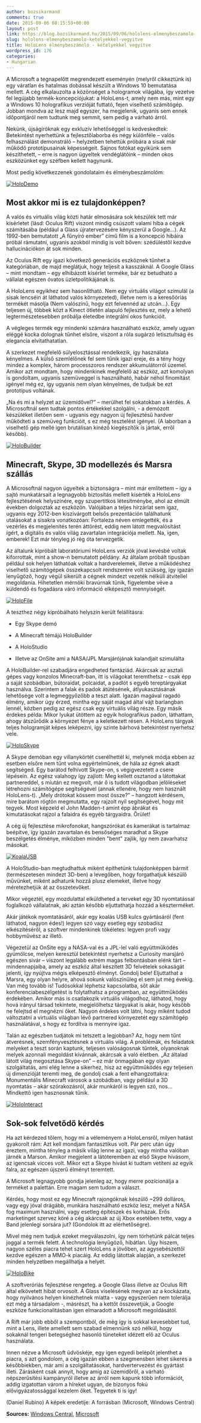 ```yaml
---
author: bozsikarmand
comments: true
date: 2015-09-06 08:15:59+00:00
layout: post
link: https://blog.bozsikarmand.hu/2015/09/06/hololens-elmenybeszamolo-ketelyekkel-vegyitve/
slug: hololens-elmenybeszamolo-ketelyekkel-vegyitve
title: HoloLens élménybeszámoló - kételyekkel vegyítve
wordpress_id: 176
categories:
- Hungarian
---
```


A Microsoft a tegnapelőtt megrendezett eseményén (melyről cikkeztünk is) egy váratlan és hatalmas dobással készült a Windows 10 bemutatása mellett. A cég elkalauzolta a közönséget a hologramok világába, így vezetve fel legújabb termék-koncepciójukat: a HoloLens-t, amely nem más, mint egy a Windows 10 holografikus verzióját futtató, fejen viselhető számítógép. Jobban mondva az lesz majd egyszer, ha megjelenik, ugyanis sem ennek időpontjáról nem tudtunk meg semmit, sem pedig a várható árról.

Nekünk, újságíróknak egy exkluzív lehetőséggel is kedveskedtek: Betekintést nyerhettünk a fejlesztőlaborba és négy különféle – valós felhasználást demonstráló – helyzetben tehettük próbára a sisak már működő prototípusainak képességeit. Sajnos fotókat egyikünk sem készíthetett, – erre is nagyon ügyeltek vendéglátóink – minden okos eszközünket egy széfben kellett hagynunk.

Most pedig következzenek gondolataim és élménybeszámolóm:

[![HoloDemo](https://blog.bozsikarmand.hu/wp-content/uploads/2015/09/HoloDemo.png)](https://blog.bozsikarmand.hu/wp-content/uploads/2015/09/HoloDemo.png)


## Most akkor mi is ez tulajdonképpen?


A valós és virtuális világ közti határ elmosására sok készülék tett már kísérletet (lásd: Oculus Rift) viszont mindig csúszott valami hiba a cégek számításába (például a Glass újratervezésére kényszerül a Google...). Az 1992-ben bemutatott „A fűnyíró ember” című film is a koncepció hibáira próbál rámutatni, ugyanis azokból mindig is volt bőven: szédüléstől kezdve hallucinációkon át sok minden.

Az Oculus Rift egy igazi következő generációs eszköznek tűnhet a kategóriában, de majd meglátjuk, hogy teljesít a kasszáknál. A Google Glass – mint mondtam – egy elhibázott kísérlet terméke, bár ez betudható a vállalat egészen óvatos üzletpolitikájának is.

A HoloLens egyikhez sem hasonlítható. Nem egy virtuális világot szimulál (a sisak lencséin át láthatod valós környezeted), illetve nem is a keresőóriás termékét másolja (Nem valószínű, hogy ezt felvennéd az utcán…). Egy teljesen új, többek közt a Kinect ötletén alapuló fejlesztés ez, mely a lehető legtermészetesebben próbálja életedbe integrálni okos funkcióit.

A végleges termék egy mindenki számára használható eszköz, amely ugyan eléggé kocka dolognak tűnhet elsőre, viszont a róla sugárzó letisztultság és elegancia elvitathatatlan.

A szerkezet megfelelő súlyelosztással rendelkezik, így használata kényelmes. A külső szemlélőnek fel sem tűnik igazi ereje, és a tény hogy mindez a komplex, három processzoros rendszer akkumulátorról üzemel. Amikor azt mondtam, hogy mindenkinek megfelelő az eszköz, azt komolyan is gondoltam, ugyanis szemüveggel is használható, habár néhol finomítást igényel még ez, így ugyanis nem olyan kényelmes, de tudjuk be ezt prototípus voltának.

„Na és mi a helyzet az üzemidővel?” – merülhet fel sokatokban a kérdés. A Microsoftnál sem tudtak pontos értékekkel szolgálni, - a demózott készüléket illetően sem - ugyanis egy nagyon új fejlesztésű hardver működteti a szemüveg funkcióit, s ez még tesztelést igényel. (A laborban a viselhető gép mellé igen brutálisan kinéző kiegészítők is jártak, erről később).

[![HoloBuilder](https://blog.bozsikarmand.hu/wp-content/uploads/2015/09/HoloBuilder.png)](https://blog.bozsikarmand.hu/wp-content/uploads/2015/09/HoloBuilder.png)


## Minecraft, Skype, 3D modellezés és Marsra szállás


A Microsoftnál nagyon ügyeltek a biztonságra – mint már említettem – így a sajtó munkatársait a legnagyobb biztosítás mellett kisérték a HoloLens fejlesztésének helyszínére, egy szupertitkos létesítménybe, ahol az elmúlt években dolgoztak az eszközön. Valójában a teljes hírzárlat sem igaz, ugyanis egy 2012-ben kiszivárgott belsős prezentáción találhatunk utalásokat a sisakra vonatkozóan: Fortaleza néven emlegették, és a vezérlés és megjelenítés terén áttörést, eddig nem látott megvalósítást ígért, a digitális és valós világ zavartalan integrációja mellett. Na, igen, emberek! Ezt már tényleg jó rég óta tervezgetik.

Az általunk kipróbált laboratóriumi HoloLens verziók jóval kevésbé voltak kiforrottak, mint a show-n bemutatott példány. Az általam próbált típusban például sok helyen láthatóak voltak a hardverelemek, illetve a működéshez viselhető számítógépek összekapcsolt rendszerére volt szükség, így igazán lenyűgöző, hogy végül sikerült a cégnek mindezt vezeték nélküli átvitellel megoldania. Hihetetlen mérnöki bravúrnak tűnik, figyelembe véve a küldendő és fogadásra váró információ elképesztő mennyiségét.

[![HoloFile](https://blog.bozsikarmand.hu/wp-content/uploads/2015/09/HoloFile.png)](https://blog.bozsikarmand.hu/wp-content/uploads/2015/09/HoloFile.png)

A teszthez négy kipróbálható helyszín került felállításra:



	
  * Egy Skype demó

	
  * A Minecraft témájú HoloBuilder

	
  * A HoloStudio

	
  * Illetve az OnSite ami a NASA/JPL Marsjárójának kalandjait szimulálta


A HoloBuilder-rel szabadjára engedheted fantáziád. Akárcsak az asztali gépes vagy konzolos Minecraft-ban, itt is világokat teremthetsz – csak épp a saját szobádban, bútoraidat, polcaidat, a padlót s egyéb tereptárgyakat használva. Szerintem a falak és padok átütésének, átlyukasztásának lehetősége volt a legmeggyőzőbb a teszt alatt. Igazán magával ragadó élmény, amikor úgy érzed, mintha egy saját magad által vájt barlangban lennél, közben pedig az egész csak egy virtuális világ része. Egy másik érdekes példa: Mikor lyukat ütöttem az egyik holografikus padon, láthattam, ahogy átszűrődik a környezet fénye a keletkezett résen. A HoloLens tárgyak teljes hologramját képes leképezni, így szinte bárhová betekintést nyerhetsz vele.

[![HoloSkype](https://blog.bozsikarmand.hu/wp-content/uploads/2015/09/HoloSkype.png)](https://blog.bozsikarmand.hu/wp-content/uploads/2015/09/HoloSkype.png)

A Skype demóban egy villanykörtét cserélhettél ki, melynek módja ebben az esetben elsőre nem tűnt volna egyértelműnek, de hála az égnek akadt segítséged. Egy barátod felhívott Skype-on, s végigvezetett a csere lépésein. Az egész valahogy így zajlott: Meg kellett osztanod a látottakat partnereddel, s miután ez megvolt, már ő is tudott világodban jelöléseket létrehozni számítógépe segítségével (annak ellenére, hogy nem használt HoloLens-t). „Mely drótokat kössem most össze?” – hangzott kérdésem, mire barátom rögtön megmutatta, egy rajzolt nyíl segítségével, hogy mit tegyek. Most képzeld el John Madden-t amint épp ábrákat és kimutatásokat rajzol a falaidra és egyéb tárgyaidra. Őrület!

A cég új fejlesztése mikrofonokat, hangszórókat és kamerákat is tartalmaz beépítve, így igazán zavartalan és bensőséges maradhat a Skype beszélgetés élménye, miközben minden "bent" zajlik, így nem zavarhatsz másokat.

[![KoalaUSB](https://blog.bozsikarmand.hu/wp-content/uploads/2015/09/KoalaUSB.png)](https://blog.bozsikarmand.hu/wp-content/uploads/2015/09/KoalaUSB.png)

A HoloStudio-ban megtudhattuk miként építhetünk tulajdonképpen bármit (természetesen mindezt 3D-ben) a levegőben, hogy forgathatjuk készülő művünket, miként adhatunk hozzá plusz elemeket, illetve hogy méretezhetjük át az összetevőket.

Mikor végeztél, egy mozdulattal elküldheted a terveket egy 3D nyomtatással foglalkozó vállalatnak, aki aztán később eljuttathatja hozzád a készterméket.

Akár játékok nyomtatásáról, akár egy koalás USB kulcs gyártásáról (fent láthatod, nagyon édes!) legyen szó vagy esetleg egy szobadísz elkészítéséről, a szoftver mindenkinek tökéletes: legyen profi vagy hobbyművész az illető.

Végezetül az OnSite egy a NASA-val és a JPL-lel való együttműködés gyümölcse, melyen keresztül betekintést nyerhetsz a Curiosity marsjáró egészen sivár – viszont legalább extrém magas felbontásban elénk tárt – mindennapjaiba, amely az eszköz által készített 3D felvételek sokaságát jelenti, így nyújtva mégis elképesztő élményt. Gondolj bele! Eljuttathat a Marsra, egy olyan helyre, ahová sokunk valószínűleg el sem jut még évekig. Van még tovább is! Tudósokkal léphetsz kapcsolatba, sőt akár konferenciabeszélgetést is folytathatsz a programban, az együttműködés érdekében. Amikor más is csatlakozik virtuális világodhoz, láthatod, hogy hová irányul társad tekintete, megjelölhetsz tárgyakat is akár, hogy később ne felejtsd el megnézni őket. Nagyon érdekes volt látni, hogy miként tudod változtatni a virtuális világban lévő partnered környezetét egy számítógép használatával, s hogy ez fordítva is mennyire igaz.

Talán az egészben tudjátok mi tetszett a legjobban? Az, hogy nem tűnt átverésnek, szemfényvesztésnek a virtuális világ. A problémák, és feladatok melyeket a teszt során kaptunk, teljesen valóságosnak tűntek, olyanoknak melyek azonnali megoldást kívánnak, akárcsak a való életben. „Az általad látott világ megosztása Skype-on” – ez már önmagában egy olyan szolgáltatás, ami elég lenne a sikerhez, hisz az együttműködés egy teljesen új dimenzióját teremti meg, de gondolj csak a fent elhangzottakra: Monumentális Minecraft városok a szobádban, vagy például a 3D nyomtatás – akár szórakozásról, akár munkáról is legyen szó, nos… Mindkettő igen hasznosnak tűnik.

[![HoloInteract](https://blog.bozsikarmand.hu/wp-content/uploads/2015/09/HoloInteract.png)](https://blog.bozsikarmand.hu/wp-content/uploads/2015/09/HoloInteract.png)


## Sok-sok felvetődő kérdés


Ha azt kérdezed tőlem, hogy mi a véleményem a HoloLensről, milyen hatást gyakorolt rám: Azt kell mondjam fantasztikus volt. Pár perc után úgy éreztem, mintha tényleg a másik világ lenne az igazi, vagy mintha valóban járnék a Marson. Amikor megjelent a látóteremben az első Skype hívásom, az igencsak vicces volt. Mikor ezt a Skype hívást ki tudtam vetíteni az egyik falra, az egészen újszerű élményt teremtett.

A Microsoft legnagyobb gondja jelenleg az, hogy merre pozícionálja a terméket a palettán. Erre magam sem tudom a választ.

Kérdés, hogy most ez egy Minecraft rajongóknak készülő ~299 dolláros, vagy egy jóval drágább, munkára használható eszköz lesz, melyet a NASA fog maximum használni, vagy esetleg építészek és korházak. Erős marketinget szervez köré a cég akárcsak az új Xbox esetében tette, vagy a Band jelenlegi sorsára jut? (Gondolok itt az elérhetőségre).

Mivel még nem tudjuk ezeket megválaszolni, így nem törhetünk pálcát teljes joggal a termék felett. A technológia lenyűgöző, hibátlan. Úgy hiszem, nagyon széles piacra tehet szert HoloLens a jövőben, az agysebészettől kezdve egészen a MMO-k piacáig. Az eddig látottak alapján, a szerkezet minden helyzetben megállhatja a helyét.

[![HoloBike](https://blog.bozsikarmand.hu/wp-content/uploads/2015/09/HoloBike.png)](https://blog.bozsikarmand.hu/wp-content/uploads/2015/09/HoloBike.png)

A szoftveróriás fejlesztése rengeteg. a Google Glass illetve az Oculus Rift által elkövetett hibát orvosolt. A Glass viselésének megvan az a kockázata, hogy nyilvános helyen kinézhetnek miatta - vagy egyszerűen nem tolerálja ezt még a társadalom -, másrészt, ha a kettőt összevetjük, a Google eszköze funkcionalitásban igen elmaradott a Microsoft megoldásától.

A Rift már jobb ebből a szempontból, de még így is sokkal kevesebbet tud, mint a Lens, illete amellett sem szabad elmennünk szó nélkül, hogy sokaknál tengeri betegséghez hasonló tüneteket idézett elő az Oculus használata.

Innen nézve a Microsoft üdvöskéje, egy igen egyedi belépőt jelenthet a piacra, s azt gondolom, a cég igazán ebben a szegmensben lehet sikeres a későbbiekben, már ami a szolgáltatásokat, hardvertervezést és gyártást illeti. Zárásként csak annyit, hogy amíg az üzemidőről, a várható népszerűsítési kampányról illetve az árról nem kapunk több információt, addig izgatottan várom a híreket ugyan, de bizonyos fokú elővigyázatossággal kezelem őket. Tegyetek ti is így!

(Daniel Rubino)
A képek eredetije: A forrásban (Microsoft, Windows Central)

__Sources:__ [Windows Central](http://www.windowscentral.com/i-tried-microsofts-hololens), [Microsoft](http://www.microsoft.com/microsoft-hololens/en-us)
